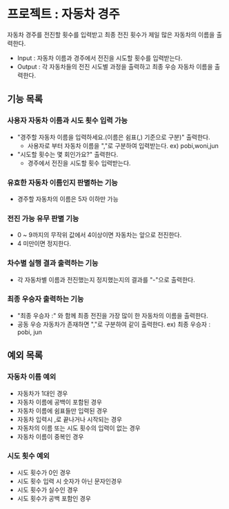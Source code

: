 # 프로젝트 : 자동차 경주
자동차 경주를 전진할 횟수를 입력받고 최종 전진 횟수가 제일 많은 자동차의 이름을 출력한다.
- Input : 자동차 이름과 경주에서 전진을 시도할 횟수를 입력받는다.
- Output : 각 자동차들의 전진 시도별 과정을 출력하고 최종 우승 자동차 이름을 출력한다.

## 기능 목록
### 사용자 자동차 이름과 시도 횟수 입력 가능
- "경주할 자동차 이름을 입력하세요.(이름은 쉼표(,) 기준으로 구분)" 출력한다.
  - 사용자로 부터 자동차 이름을 ","로 구분하여 입력받는다. ex) pobi,woni,jun
- "시도할 횟수는 몇 회인가요?" 출력한다.
  - 경주에서 전진을 시도할 횟수 입력받는다.

### 유효한 자동차 이름인지 판별하는 기능
- 경주할 자동차의 이름은 5자 이하만 가능

### 전진 가능 유무 판별 기능
- 0 ~ 9까지의 무작위 값에서 4이상이면 자동차는 앞으로 전진한다.
- 4 미만이면 정지한다.

### 차수별 실행 결과 출력하는 기능
- 각 자동차별 이름과 전진했는지 정지했는지의 결과를 "-"으로 출력한다.

### 최종 우승자 출력하는 기능
- "최종 우승자 :" 와 함께 최종 전진을 가장 많이 한 자동차의 이름을 출력한다.
- 공동 우승 자동차가 존재하면 ","로 구분하여 같이 출력한다. ex) 최종 우승자 : pobi, jun

## 예외 목록
### 자동차 이름 예외
- 자동차가 1대인 경우
- 자동차 이름에 공백이 포함된 경우
- 자동차 이름에 쉼표들만 입력된 경우
- 자동차 입력시 ,로 끝나거나 시작되는 경우
- 자동차의 이름 또는 시도 횟수의 입력이 없는 경우
- 자동차 이름이 중복인 경우

### 시도 횟수 예외
- 시도 횟수가 0인 경우
- 시도 횟수 입력 시 숫자가 아닌 문자인경우
- 시도 횟수가 실수인 경우
- 시도 횟수가 공백 포함인 경우